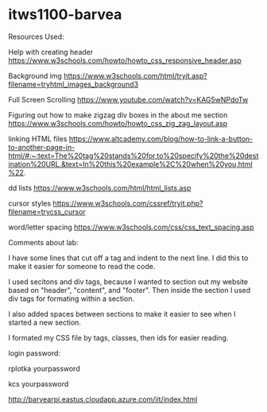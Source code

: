 # itws1100-barvea

Resources Used:

Help with creating header
https://www.w3schools.com/howto/howto_css_responsive_header.asp

Background img
https://www.w3schools.com/html/tryit.asp?filename=tryhtml_images_background3

Full Screen Scrolling
https://www.youtube.com/watch?v=KAG5wNPdoTw

Figuring out how to make zigzag div boxes in the about me section
https://www.w3schools.com/howto/howto_css_zig_zag_layout.asp

linking HTML files
https://www.altcademy.com/blog/how-to-link-a-button-to-another-page-in-html/#:~:text=The%20tag%20stands%20for,to%20specify%20the%20destination%20URL.&text=In%20this%20example%2C%20when%20you,html%22.

dd lists
https://www.w3schools.com/html/html_lists.asp

cursor styles
https://www.w3schools.com/cssref/tryit.php?filename=trycss_cursor

word/letter spacing
https://www.w3schools.com/css/css_text_spacing.asp


Comments about lab:

I have some lines that cut off a tag and indent to the next line. I did this to make it easier for
someone to read the code.

I used secitons and div tags, because I wanted to section out my website based on "header", 
"content", and "footer". Then inside the section I used div tags for formating within a section.

I also added spaces between sections to make it easier to see when I started a new section. 

I formated my CSS file by tags, classes, then ids for easier reading.

login password:

rplotka yourpassword

kcs yourpassword

http://barvearpi.eastus.cloudapp.azure.com/iit/index.html